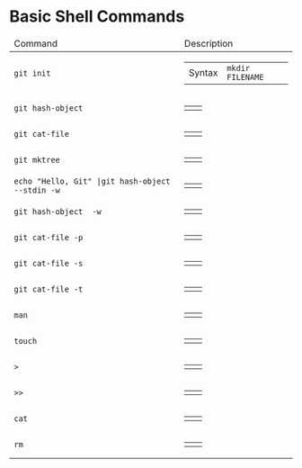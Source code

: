 <!DOCTYPE html>
<html lang="en">
<head>
    <meta charset="UTF-8">
    <title>Page title</title>
</head>
<body>
    <h1>Basic Shell Commands</h1>
    <div>
        <table>
            <thead>
                <tr>
                    <td>Command</td>
                    <td>Description</td>
                </tr>
            </thead>
            <tbody>
                <tr>
                    <td><code>git init</code></td>
                    <td>
                        <table>
                            <tr>
                                <td>Syntax</td>
                                <td><code>mkdir FILENAME</code></td>
                            </tr>
                        </table>
                    </td>
                </tr>
                <tr>
                    <td><code>git hash-object</code></td>
                    <td>
                        <table>
                            <tr>
                                <td></td>
                                <td></td>
                            </tr>
                        </table>
                    </td>
                </tr>
                <tr>
                    <td><code>git cat-file</code></td>
                    <td>
                        <table>
                            <tr>
                                <td></td>
                                <td></td>
                            </tr>
                        </table>
                    </td>
                </tr>
                <tr>
                    <td><code>git mktree</code></td>
                    <td>
                        <table>
                            <tr>
                                <td></td>
                                <td></td>
                            </tr>
                        </table>
                    </td>
                </tr>
                <tr>
                    <td><code>echo "Hello, Git" |git hash-object --stdin -w</code></td>
                    <td>
                        <table>
                            <tr>
                                <td></td>
                                <td></td>
                            </tr>
                        </table>
                    </td>
                </tr>
                <tr>
                    <td><code>git hash-object <filename> -w</code></td>
                    <td>
                        <table>
                            <tr>
                                <td></td>
                                <td></td>
                            </tr>
                        </table>
                    </td>
                </tr>
                <tr>
                    <td><code>git cat-file -p <hash></code></td>
                    <td>
                        <table>
                            <tr>
                                <td></td>
                                <td></td>
                            </tr>
                        </table>
                    </td>
                </tr>
                <tr>
                    <td><code>git cat-file -s <hash></code></td>
                    <td>
                        <table>
                            <tr>
                                <td></td>
                                <td></td>
                            </tr>
                        </table>
                    </td>
                </tr>
                <tr>
                    <td><code>git cat-file -t <hash></code></td>
                    <td>
                        <table>
                            <tr>
                                <td></td>
                                <td></td>
                            </tr>
                        </table>
                    </td>
                </tr>
                <tr>
                    <td><code>man</code></td>
                    <td>
                        <table>
                            <tr>
                                <td></td>
                                <td></td>
                            </tr>
                        </table>
                    </td>
                </tr>
                <tr>
                    <td><code>touch</code></td>
                    <td>
                        <table>
                            <tr>
                                <td></td>
                                <td></td>
                            </tr>
                        </table>
                    </td>
                </tr>
                <tr>
                    <td><code>></code></td>
                    <td>
                        <table>
                            <tr>
                                <td></td>
                                <td></td>
                            </tr>
                        </table>
                    </td>
                </tr>
                <tr>
                    <td><code>>></code></td>
                    <td>
                        <table>
                            <tr>
                                <td></td>
                                <td></td>
                            </tr>
                        </table>
                    </td>
                </tr>
                <tr>
                    <td><code>cat</code></td>
                    <td>
                        <table>
                            <tr>
                                <td></td>
                                <td></td>
                            </tr>
                        </table>
                    </td>
                </tr>
                <tr>
                    <td><code>rm</code></td>
                    <td>
                        <table>
                            <tr>
                                <td></td>
                                <td></td>
                            </tr>
                        </table>
                    </td>
                </tr>
            </tbody>
        </table>
    </div>
</body>
</html>
